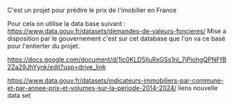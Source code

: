C'est un projet pour prédire le prix de l'imobilier en France 

Pour cela on utilise la data base suivant : https://www.data.gouv.fr/datasets/demandes-de-valeurs-foncieres/
Mise a disposition par le gouvernement c'est sur cet database que l'on va ce basé pour l'entierter du projet. 

https://docs.google.com/document/d/1lc0KLD5IluRxGSs1nl_7jPiohgQPNFfB2Za29JhYynk/edit?usp=drive_link


https://www.data.gouv.fr/datasets/indicateurs-immobiliers-par-commune-et-par-annee-prix-et-volumes-sur-la-periode-2014-2024/   liens nouvelle data set 

